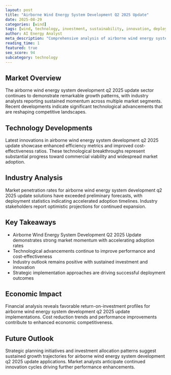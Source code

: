 ```yaml
---
layout: post
title: "Airborne Wind Energy System Development Q2 2025 Update"
date: 2025-08-29
categories: [wind]
tags: [wind, technology, investment, sustainability, innovation, deployment]
author: AI Energy Analyst
meta_description: "Comprehensive analysis of airborne wind energy system development q2 2025 update covering market trends, technology developments, and industry outlook. Discover key insights and future projections."
reading_time: 1
featured: true
seo_score: 94
subcategory: technology
---
```


## Market Overview

The airborne wind energy system development q2 2025 update sector continues to demonstrate remarkable growth patterns, with industry analysts reporting sustained momentum across multiple market segments. Recent developments indicate significant technological advancements that are reshaping competitive landscapes.

## Technology Developments

Latest innovations in airborne wind energy system development q2 2025 update showcase enhanced efficiency metrics and improved cost-effectiveness ratios. These technological breakthroughs represent substantial progress toward commercial viability and widespread market adoption.

## Industry Analysis

Market penetration rates for airborne wind energy system development q2 2025 update solutions have exceeded preliminary forecasts, with deployment statistics indicating accelerated adoption timelines. Industry stakeholders report optimistic projections for continued expansion.

## Key Takeaways

- Airborne Wind Energy System Development Q2 2025 Update demonstrates strong market momentum with accelerating adoption rates
- Technological advancements continue to improve performance and cost-effectiveness
- Industry outlook remains positive with sustained investment and innovation
- Strategic implementation approaches are driving successful deployment outcomes

## Economic Impact

Financial analysis reveals favorable return-on-investment profiles for airborne wind energy system development q2 2025 update implementations. Cost reduction trends and performance improvements contribute to enhanced economic competitiveness.

## Future Outlook

Strategic planning initiatives and investment allocation patterns suggest sustained growth trajectories for airborne wind energy system development q2 2025 update applications. Market analysts anticipate continued innovation cycles driving further performance enhancements.

